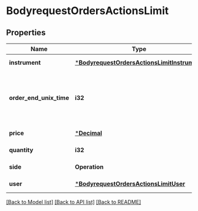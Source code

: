 # BodyrequestOrdersActionsLimit

## Properties
Name | Type | Description | Notes
------------ | ------------- | ------------- | -------------
**instrument** | [***BodyrequestOrdersActionsLimitInstrument**](bodyrequest_OrdersActionsLimit_Instrument.md) |  | [default to null]
**order_end_unix_time** | **i32** | Время (UTC) завершения сделки в формате Unix Time seconds | [default to null]
**price** | [***Decimal**](BigDecimal.md) | Цена | [default to null]
**quantity** | **i32** | Количество | [default to null]
**side** | **Operation** |  | [default to null]
**user** | [***BodyrequestOrdersActionsLimitUser**](bodyrequest_OrdersActionsLimit_User.md) |  | [default to null]

[[Back to Model list]](../README.md#documentation-for-models) [[Back to API list]](../README.md#documentation-for-api-endpoints) [[Back to README]](../README.md)

